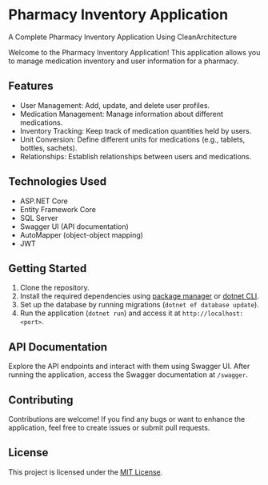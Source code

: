 # Pharmacy Inventory Application

A Complete Pharmacy Inventory Application Using CleanArchitecture

Welcome to the Pharmacy Inventory Application! This application allows you to manage medication inventory and user information for a pharmacy.

## Features

- User Management: Add, update, and delete user profiles.
- Medication Management: Manage information about different medications.
- Inventory Tracking: Keep track of medication quantities held by users.
- Unit Conversion: Define different units for medications (e.g., tablets, bottles, sachets).
- Relationships: Establish relationships between users and medications.

## Technologies Used

- ASP.NET Core
- Entity Framework Core
- SQL Server
- Swagger UI (API documentation)
- AutoMapper (object-object mapping)
- JWT 

## Getting Started

1. Clone the repository.
2. Install the required dependencies using [package manager](https://docs.microsoft.com/en-us/nuget/consume-packages/install-use-packages-powershell) or [dotnet CLI](https://docs.microsoft.com/en-us/dotnet/core/tools/dotnet-restore).
3. Set up the database by running migrations (`dotnet ef database update`).
4. Run the application (`dotnet run`) and access it at `http://localhost:<port>`.

## API Documentation

Explore the API endpoints and interact with them using Swagger UI. After running the application, access the Swagger documentation at `/swagger`.

## Contributing

Contributions are welcome! If you find any bugs or want to enhance the application, feel free to create issues or submit pull requests.

## License

This project is licensed under the [MIT License](LICENSE).
